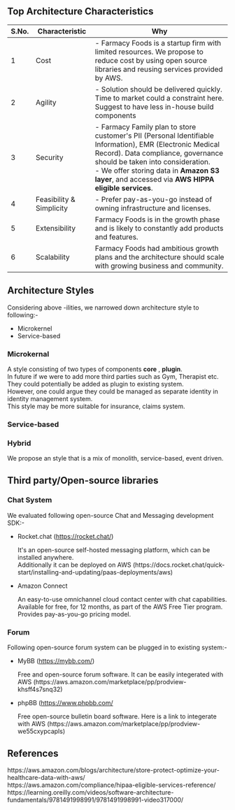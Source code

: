 <h2>Top Architecture Characteristics</h2>

S.No.|Characteristic|Why
-----|--------------|---
1|Cost| - Farmacy Foods is a startup firm with limited resources. We propose to reduce cost by using open source libraries and reusing services provided by AWS. 
2|Agility| - Solution should be delivered quickly. Time to market could a constraint here. Suggest to have less in-house build components 
3|Security| - Farmacy Family plan to store customer's PII (Personal Identifiable Information), EMR (Electronic Medical Record). Data compliance, governance should be taken into consideration. <br/>- We offer storing data in <strong>Amazon S3 layer</strong>, and accessed via <strong>AWS HIPPA eligible services</strong>. 
4|Feasibility & Simplicity| - Prefer pay-as-you-go instead of owning infrastructure and licenses.
5|Extensibility|Farmacy Foods is in the growth phase and is likely to constantly add products and features.
6|Scalability|Farmacy Foods had ambitious growth plans and the architecture should scale with growing business and community.


<h2>Architecture Styles</h2>

Considering above -ilities, we narrowed down architecture style to following:-
  * Microkernel
  * Service-based

<h3>Microkernal</h3>
  A style consisting of two types of components <strong>core</strong> , <strong>plugin</strong>. <br/> In future if we were to add more third parties such as Gym, Therapist etc. They could potentially be added as plugin to existing system. <br/> However, one could argue they could be managed as separate identity in identity management system.<br/> This style may be more suitable for insurance, claims system.

<h3>Service-based</h3>

<h3>Hybrid</h3>
 We propose an style that is a mix of monolith, service-based, event driven.
 
 <h2>Third party/Open-source libraries</h2>
 
 <h3>Chat System</h3>
 
 We evaluated following open-source Chat and Messaging development SDK:-
  * Rocket.chat (https://rocket.chat/)
    <p>It's an open-source self-hosted messaging platform, which can be installed anywhere. <br/> Additionally it can be deployed on AWS (https://docs.rocket.chat/quick-start/installing-and-updating/paas-deployments/aws) </p>
  * Amazon Connect
    <p> An easy-to-use omnichannel cloud contact center with chat capabilities.<br/> Available for free, for 12 months, as part of the AWS Free Tier program. Provides pay-as-you-go pricing model.</p>

<h3>Forum</h3>

Following open-source forum system can be plugged in to existing system:-
 * MyBB (https://mybb.com/)
   <p>Free and open-source forum software. It can be easily integerated with AWS (https://aws.amazon.com/marketplace/pp/prodview-khsff4s7snq32)</p>
 * phpBB (https://www.phpbb.com/
   <p>Free open-source bulletin board software. Here is a link to integerate with AWS (https://aws.amazon.com/marketplace/pp/prodview-we55cxypcapls)</p>
   
<h2>References</h2>
https://aws.amazon.com/blogs/architecture/store-protect-optimize-your-healthcare-data-with-aws/ <br/> https://aws.amazon.com/compliance/hipaa-eligible-services-reference/ <br/>
https://learning.oreilly.com/videos/software-architecture-fundamentals/9781491998991/9781491998991-video317000/
